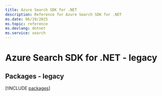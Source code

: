 ```yaml
---
title: Azure Search SDK for .NET
description: Reference for Azure Search SDK for .NET
ms.date: 06/19/2025
ms.topic: reference
ms.devlang: dotnet
ms.service: search
---
```

# Azure Search SDK for .NET - legacy
## Packages - legacy
[!INCLUDE [packages](search-index.md)]